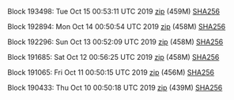 Block 193498: Tue Oct 15 00:53:11 UTC 2019 [zip](https://dash-bootstrap.ams3.digitaloceanspaces.com/testnet/2019-10-15/bootstrap.dat.zip) (459M) [SHA256](https://dash-bootstrap.ams3.digitaloceanspaces.com/testnet/2019-10-15/sha256.txt)

Block 192894: Mon Oct 14 00:50:54 UTC 2019 [zip](https://dash-bootstrap.ams3.digitaloceanspaces.com/testnet/2019-10-14/bootstrap.dat.zip) (458M) [SHA256](https://dash-bootstrap.ams3.digitaloceanspaces.com/testnet/2019-10-14/sha256.txt)

Block 192296: Sun Oct 13 00:52:09 UTC 2019 [zip](https://dash-bootstrap.ams3.digitaloceanspaces.com/testnet/2019-10-13/bootstrap.dat.zip) (458M) [SHA256](https://dash-bootstrap.ams3.digitaloceanspaces.com/testnet/2019-10-13/sha256.txt)

Block 191685: Sat Oct 12 00:56:25 UTC 2019 [zip](https://dash-bootstrap.ams3.digitaloceanspaces.com/testnet/2019-10-12/bootstrap.dat.zip) (458M) [SHA256](https://dash-bootstrap.ams3.digitaloceanspaces.com/testnet/2019-10-12/sha256.txt)

Block 191065: Fri Oct 11 00:50:15 UTC 2019 [zip](https://dash-bootstrap.ams3.digitaloceanspaces.com/testnet/2019-10-11/bootstrap.dat.zip) (456M) [SHA256](https://dash-bootstrap.ams3.digitaloceanspaces.com/testnet/2019-10-11/sha256.txt)

Block 190433: Thu Oct 10 00:50:18 UTC 2019 [zip](https://dash-bootstrap.ams3.digitaloceanspaces.com/testnet/2019-10-10/bootstrap.dat.zip) (439M) [SHA256](https://dash-bootstrap.ams3.digitaloceanspaces.com/testnet/2019-10-10/sha256.txt)
